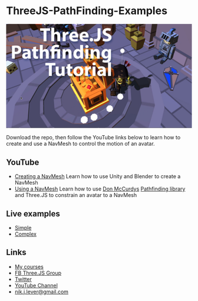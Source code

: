 # ThreeJS-PathFinding-Examples

![pathfinding](www/assets/pathfinding.jpg)

Download the repo, then follow the YouTube links below to learn how to create and use a NavMesh to control the motion of an avatar.

## YouTube
- [Creating a NavMesh](https://www.youtube.com/watch?v=3CYljFpF4ds)
Learn how to use Unity and Blender to create a NavMesh
- [Using a NavMesh](https://www.youtube.com/watch?v=6P1tbSFalI0)
Learn how to use [Don McCurdys](https://github.com/donmccurdy) [Pathfinding library](https://github.com/donmccurdy/three-pathfinding) and Three.JS to constrain an avatar to a NavMesh

## Live examples
- [Simple](https://niklever.github.io/three/pathfinding/simple/)
- [Complex](https://niklever.github.io/three/pathfinding/dungeon/)

## Links
- [My courses](http://niklever.com/courses)
- [FB Three.JS Group](https://www.facebook.com/groups/nikthreejs)
- [Twitter](https://twitter.com/NikLever)
- [YouTube Channel](https://www.youtube.com/channel/UCUlSAoLd9N2AEeT08wqnpyg?view_as=subscriber)
- [nik.j.lever@gmail.com](mailto:nik.j.lever@gmail.com)

